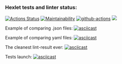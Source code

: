 ### Hexlet tests and linter status:
[![Actions Status](https://github.com/HardDuck69/python-project-50/workflows/hexlet-check/badge.svg)](https://github.com/HardDuck69/python-project-50/actions)
[![Maintainability](https://api.codeclimate.com/v1/badges/092e73742602e1e67d62/maintainability)](https://codeclimate.com/github/HardDuck69/python-project-50/maintainability)
[![github-actions](https://github.com/HardDuck69/python-project-50/actions/workflows/github-actions.yml/badge.svg)](https://github.com/HardDuck69/python-project-50/actions/workflows/github-actions.yml)
<a href="https://codeclimate.com/github/HardDuck69/python-project-50/test_coverage"><img src="https://api.codeclimate.com/v1/badges/092e73742602e1e67d62/test_coverage" /></a>

Example of comparing .json files:
[![asciicast](https://asciinema.org/a/MbmuxpTLRrDZZ2uw9Fuf41VqZ.svg)](https://asciinema.org/a/MbmuxpTLRrDZZ2uw9Fuf41VqZ)

Example of comparing yaml files:
[![asciicast](https://asciinema.org/a/z626PWLq6ujYEm2nk4Rz4Vknf.svg)](https://asciinema.org/a/z626PWLq6ujYEm2nk4Rz4Vknf)

The cleanest lint-result ever:
[![asciicast](https://asciinema.org/a/T3DaJUoa764SQxdMoiQT2f8ze.svg)](https://asciinema.org/a/T3DaJUoa764SQxdMoiQT2f8ze)

Tests launch:
[![asciicast](https://asciinema.org/a/C7dTT9R2O5DUkp4fNPXG4TclA.svg)](https://asciinema.org/a/C7dTT9R2O5DUkp4fNPXG4TclA)
